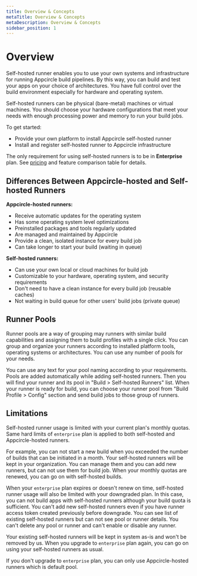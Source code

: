 ```yaml
---
title: Overview & Concepts
metaTitle: Overview & Concepts
metaDescription: Overview & Concepts
sidebar_position: 1
---
```


# Overview

Self-hosted runner enables you to use your own systems and infrastructure for running Appcircle build pipelines. By this way, you can build and test your apps on your choice of architectures. You have full control over the build environment especially for hardware and operating system.

Self-hosted runners can be physical (bare-metal) machines or virtual machines. You should choose your hardware configurations that meet your needs with enough processing power and memory to run your build jobs.

To get started:

- Provide your own platform to install Appcircle self-hosted runner
- Install and register self-hosted runner to Appcircle infrastructure

The only requirement for using self-hosted runners is to be in **Enterprise** plan. See [pricing](https://appcircle.io/pricing) and feature comparison table for details.

## Differences Between Appcircle-hosted and Self-hosted Runners

**Appcircle-hosted runners:**

- Receive automatic updates for the operating system
- Has some operating system level optimizations
- Preinstalled packages and tools regularly updated
- Are managed and maintained by Appcircle
- Provide a clean, isolated instance for every build job
- Can take longer to start your build (waiting in queue)

**Self-hosted runners:**

- Can use your own local or cloud machines for build job
- Customizable to your hardware, operating system, and security requirements
- Don't need to have a clean instance for every build job (reusable caches)
- Not waiting in build queue for other users' build jobs (private queue)

## Runner Pools

Runner pools are a way of grouping may runners with similar build capabilities and assigning them to build profiles with a single click. You can group and organize your runners according to installed platform tools, operating systems or architectures. You can use any number of pools for your needs.

You can use any text for your pool naming according to your requirements. Pools are added automatically while adding self-hosted runners. Then you will find your runner and its pool in "Build > Self-hosted Runners" list. When your runner is ready for build, you can choose your runner pool from "Build Profile > Config" section and send build jobs to those group of runners.

## Limitations

Self-hosted runner usage is limited with your current plan's monthly quotas. Same hard limits of `enterprise` plan is applied to both self-hosted and Appcircle-hosted runners.

For example, you can not start a new build when you exceeded the number of builds that can be initiated in a month. Your self-hosted runners will be kept in your organization. You can manage them and you can add new runners, but can not use them for build job. When your monthly quotas are renewed, you can go on with self-hosted builds.

When your `enterprise` plan expires or doesn't renew on time, self-hosted runner usage will also be limited with your downgraded plan. In this case, you can not build apps with self-hosted runners although your build quota is sufficient. You can't add new self-hosted runners even if you have runner access token created previously before downgrade. You can see list of existing self-hosted runners but can not see pool or runner details. You can't delete any pool or runner and can't enable or disable any runner.

Your existing self-hosted runners will be kept in system as-is and won't be removed by us. When you upgrade to `enterprise` plan again, you can go on using your self-hosted runners as usual.

If you don't upgrade to `enterprise` plan, you can only use Appcircle-hosted runners which is default pool.
